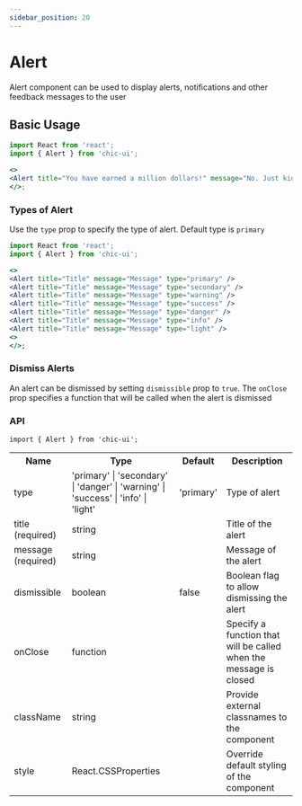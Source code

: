 ```yaml
---
sidebar_position: 20
---
```


# Alert

Alert component can be used to display alerts, notifications and other feedback messages to the user


## Basic Usage

```jsx
import React from 'react';
import { Alert } from 'chic-ui';

<>
<Alert title="You have earned a million dollars!" message="No. Just kidding." />
</>;
```

### Types of Alert
Use the `type` prop to specify the type of alert. Default type is `primary`

```jsx
import React from 'react';
import { Alert } from 'chic-ui';

<>
<Alert title="Title" message="Message" type="primary" />
<Alert title="Title" message="Message" type="secondary" />
<Alert title="Title" message="Message" type="warning" />
<Alert title="Title" message="Message" type="success" />
<Alert title="Title" message="Message" type="danger" />
<Alert title="Title" message="Message" type="info" />
<Alert title="Title" message="Message" type="light" />
<>
</>;
```

### Dismiss Alerts
An alert can be dismissed by setting `dismissible` prop to `true`.
The `onClose` prop specifies a function that will be called when the alert is dismissed

### API

```
import { Alert } from 'chic-ui';
```

<!-- TODO : show prop -->

<table>
  <tr>
     <th>Name</th>
     <th>Type</th>
     <th>Default</th>
     <th>Description</th>
  </tr>
  <tr>
    <td>type</td>
    <td>'primary' | 'secondary' | 'danger' | 'warning' | 'success' | 'info' | 'light'</td>
    <td>'primary'</td>
    <td>Type of alert</td>
  </tr>
  <tr>
    <td>title (required)</td>
    <td>string</td>
    <td></td>
    <td>Title of the alert</td>
  </tr>
    <tr>
    <td>message (required)</td>
    <td>string</td>
    <td></td>
    <td>Message of the alert</td>
  </tr>
  <tr>
    <td>dismissible</td>
    <td>boolean</td>
    <td>false</td>
    <td>Boolean flag to allow dismissing the alert</td>
  </tr>
   <tr>
    <td>onClose</td>
    <td>function</td>
    <td></td>
    <td>Specify a function that will be called when the message is closed</td>
  </tr>
  <tr>
    <td>className</td>
    <td>string</td>
    <td></td>
    <td>Provide external classnames to the component</td>
  </tr>
  <tr>
    <td>style</td>
    <td>React.CSSProperties</td>
    <td></td>
    <td>Override default styling of the component</td>
  </tr>
</table>
